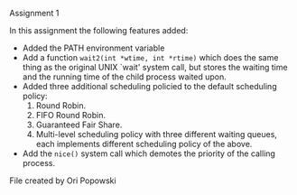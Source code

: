 Assignment 1

In this assignment the following features added:
- Added the PATH environment variable
- Add a function `wait2(int *wtime, int *rtime)`
  which does the same thing as the original UNIX
  `wait' system call, but stores the waiting time
  and the running time of the child process waited
  upon.
- Added three additional scheduling policied to the
  default scheduling policy:
  1. Round Robin.
  2. FIFO Round Robin.
  3. Guaranteed Fair Share.
  4. Multi-level scheduling policy with three
     different waiting queues, each implements
     different scheduling policy of the above.
- Add the `nice()` system call which demotes the
  priority of the calling process.

File created by Ori Popowski
